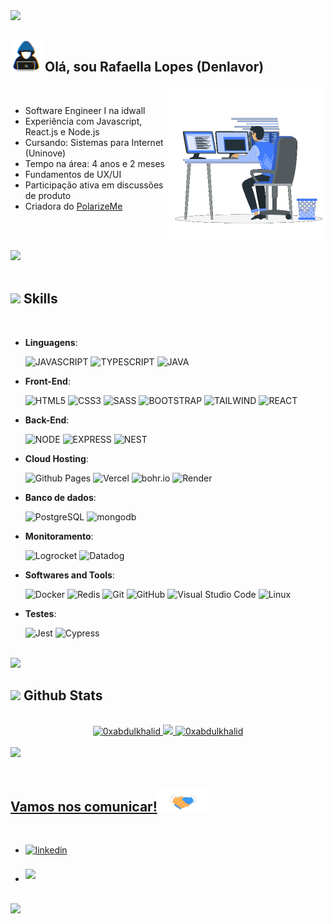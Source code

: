 <img src="https://user-images.githubusercontent.com/73097560/115834477-dbab4500-a447-11eb-908a-139a6edaec5c.gif">

	
## <picture><img src = "https://github.com/0xAbdulKhalid/0xAbdulKhalid/raw/main/assets/mdImages/about_me.gif" width = 50px></picture> **Olá, sou Rafaella Lopes (Denlavor)**

<picture> <img align="right" src="https://github.com/0xAbdulKhalid/0xAbdulKhalid/raw/main/assets/mdImages/Right_Side.gif" width = 250px></picture>

<br>

- Software Engineer I na idwall
- Experiência com Javascript, React.js e Node.js
- Cursando: Sistemas para Internet (Uninove)
- Tempo na área: 4 anos e 2 meses
- Fundamentos de UX/UI
- Participação ativa em discussões de produto
- Criadora do <a href="https://www.polarizeme.com.br">PolarizeMe</a>

<br><br>

<img src="https://user-images.githubusercontent.com/73097560/115834477-dbab4500-a447-11eb-908a-139a6edaec5c.gif"><br><br>

## <img src="https://media2.giphy.com/media/QssGEmpkyEOhBCb7e1/giphy.gif?cid=ecf05e47a0n3gi1bfqntqmob8g9aid1oyj2wr3ds3mg700bl&rid=giphy.gif" width ="25"><b> Skills</b>
<br>

<p align="center">

- **Linguagens**:
 
    ![JAVASCRIPT](https://img.shields.io/badge/JavaScript%20-%23F7DF1E.svg?style=for-the-badge&logo=javascript&logoColor=black)
    ![TYPESCRIPT](https://img.shields.io/badge/TYPESCRIPT%20-%231572B6.svg?style=for-the-badge&logo=typescript&logoColor=white)
    ![JAVA](https://img.shields.io/badge/JAVA%20-%23E34F26.svg?style=for-the-badge&logo=java&logoColor=white) 
    
- **Front-End**:

	![HTML5](https://img.shields.io/badge/HTML5%20-%23E34F26.svg?style=for-the-badge&logo=html5&logoColor=white)
   	![CSS3](https://img.shields.io/badge/CSS%20-%231572B6.svg?style=for-the-badge&logo=css3&logoColor=white)
	![SASS](https://img.shields.io/badge/SASS%20-FF69B4.svg?style=for-the-badge&logo=sass&logoColor=white)
   	![BOOTSTRAP](https://img.shields.io/badge/BOOTSTRAP%20-%231572B6.svg?style=for-the-badge&logo=bootstrap&logoColor=white)
        ![TAILWIND](https://img.shields.io/badge/TAILWIND%20-%231572B6.svg?style=for-the-badge&logo=tailwindcss&logoColor=white)
   	![REACT](https://img.shields.io/badge/REACT%20-%231572B6.svg?style=for-the-badge&logo=react&logoColor=white)

- **Back-End**:

	![NODE](https://img.shields.io/badge/NODE%20-success.svg?style=for-the-badge&logo=node.js&logoColor=white)
	![EXPRESS](https://img.shields.io/badge/express%20-%23E34F26.svg?style=for-the-badge&logo=express&logoColor=white)
        ![NEST](https://img.shields.io/badge/nestjs%20-%23E34F26.svg?style=for-the-badge&logo=nestjs&logoColor=white)

- **Cloud Hosting**:

	![Github Pages](https://img.shields.io/badge/GitHub%20Pages-%23327FC7.svg?style=for-the-badge&logo=github&logoColor=white)
	![Vercel](https://img.shields.io/badge/VERCEL-%23121011.svg?style=for-the-badge&logo=vercel&logoColor=white)
	![bohr.io](https://img.shields.io/badge/bohr.io-orange.svg?style=for-the-badge&logo=bohr.io&logoColor=white)
	![Render](https://img.shields.io/badge/render-blue.svg?style=for-the-badge&logo=render&logoColor=white)

- **Banco de dados**:

	![PostgreSQL](https://img.shields.io/badge/Postgresql-9cf?style=for-the-badge&logo=Postgresql&logoColor=black)
	![mongodb](https://img.shields.io/badge/mongodb-success?style=for-the-badge&logo=mongodb&logoColor=black) 


- **Monitoramento**:
	
	![Logrocket](https://img.shields.io/badge/logrocket-blueviolet?style=for-the-badge&logo=logrocket&logoColor=white)
	![Datadog](https://img.shields.io/badge/datadog-blueviolet?style=for-the-badge&logo=datadog&logoColor=white)


- **Softwares and Tools**:

	![Docker](https://img.shields.io/badge/docker-%231572B6?style=for-the-badge&logo=docker&logoColor=white)
	![Redis](https://img.shields.io/badge/redis-%23121011?style=for-the-badge&logo=redis&logoColor=red)
	![Git](https://img.shields.io/badge/git-%23F05033.svg?style=for-the-badge&logo=git&logoColor=white)
	![GitHub](https://img.shields.io/badge/github-%23121011.svg?style=for-the-badge&logo=github&logoColor=white)
	![Visual Studio Code](https://img.shields.io/badge/Visual%20Studio%20Code-0078d7.svg?style=for-the-badge&logo=visual-studio-code&logoColor=white)
	![Linux](https://img.shields.io/badge/Linux-FCC624?style=for-the-badge&logo=linux&logoColor=black) 


- **Testes**:

	![Jest](https://img.shields.io/badge/jest-%23E34F26?style=for-the-badge&logo=jest&logoColor=white)
        ![Cypress](https://img.shields.io/badge/cypress%20-success.svg?style=for-the-badge&logo=cypress&logoColor=white)

</p>

<br>

<img src="https://user-images.githubusercontent.com/73097560/115834477-dbab4500-a447-11eb-908a-139a6edaec5c.gif">

<br>


## <img src="https://media.giphy.com/media/iY8CRBdQXODJSCERIr/giphy.gif" width="35"><b> Github Stats </b>
<br>

<div align="center">

<a href="https://github.com/Rafa-Denlavor/" align="center" display="flex" flex="1">
  <img src="https://github-readme-stats.vercel.app/api/top-langs/?username=RAfa-Denlavor&theme=dark&show_icons=true&hide_border=false&layout=compact" width="375"  alt="0xabdulkhalid"/>
  <img src="https://github-readme-stats.vercel.app/api?username=RAfa-Denlavor&theme=dark&show_icons=true&hide_border=false&count_private=false" width="450"/>
  <img src="https://github-readme-streak-stats.herokuapp.com/?user=RAfa-Denlavor&theme=dark&hide_border=false" width="375"  alt="0xabdulkhalid" />
</a>

<a href="https://github.com/Rafa-Denlavor">
</div>

<br>

<img src="https://user-images.githubusercontent.com/73097560/115834477-dbab4500-a447-11eb-908a-139a6edaec5c.gif">

<br>
<br>

## <b>Vamos nos comunicar!</b><img src="https://github.com/0xAbdulKhalid/0xAbdulKhalid/raw/main/assets/mdImages/handshake.gif" width ="80">
<br>
<div align='left'>

<ul>

<li>
<a href="https:/www.linkedin.com/in/rafaella-denlavor/" target="_blank">
<img src="https://img.shields.io/badge/linkedin:  Denlavor-%2300acee.svg?color=405DE6&style=for-the-badge&logo=linkedin&logoColor=white" alt=linkedin style="margin-bottom: 5px;"/>
</a>
</li>

<br>

<li>
<a href="mailto:rafinhacrisdenlavor@gmail.com" target="_blank">
<img src="https://img.shields.io/badge/gmail:  Denlavor-%23EA4335.svg?style=for-the-badge&logo=gmail&logoColor=white" t=mail style="margin-bottom: 5px;" />
</a>
</li>
	
</ul>
</div>

<br>

<img src="https://user-images.githubusercontent.com/73097560/115834477-dbab4500-a447-11eb-908a-139a6edaec5c.gif">

<br>

